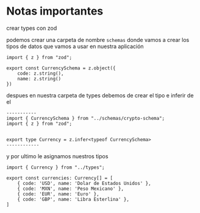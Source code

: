 # Notas importantes

crear types con zod

podemos crear una carpeta de nombre `schemas` donde vamos a crear los tipos de datos que vamos a usar en nuestra aplicación

```
import { z } from "zod";

export const CurrencySchema = z.object({
    code: z.string(),
    name: z.string()
})
```

despues en nuestra carpeta de types debemos de crear el tipo e inferir de el

```
-----------
import { CurrencySchema } from "../schemas/crypto-schema";
import { z } from "zod";


export type Currency = z.infer<typeof CurrencySchema>
------------
```

y por ultimo le asignamos nuestros tipos

```
import { Currency } from "../types";

export const currencies: Currency[] = [
    { code: 'USD', name: 'Dolar de Estados Unidos' },
    { code: 'MXN', name: 'Peso Mexicano' },
    { code: 'EUR', name: 'Euro' },
    { code: 'GBP', name: 'Libra Esterlina' },
]
```
